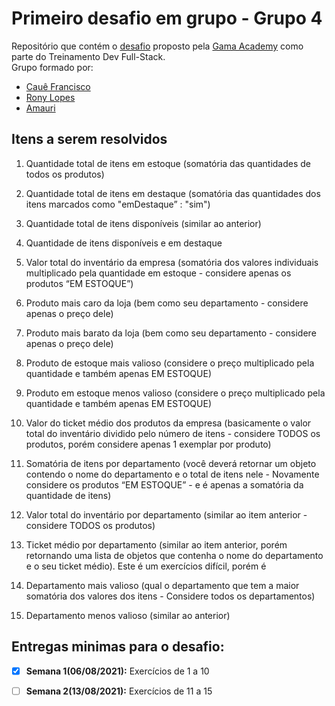 # Primeiro desafio em grupo - Grupo 4


Repositório que contém o [desafio](https://github.com/amauriaureo/desafioDoisGama/tree/main/desafioEmGrupo1) proposto pela [Gama Academy](https://gama.academy) como parte do Treinamento Dev Full-Stack. \
Grupo formado por:
* [Cauê Francisco](https://github.com/cauefrancisco/)
* [Rony Lopes](https://github.com/RonyLopes/)
* [Amauri](https://github.com/amauriaureo/) 


## Itens a serem resolvidos

1. Quantidade total de itens em estoque (somatória das quantidades de todos os produtos)

2. Quantidade total de itens em destaque (somatória das quantidades dos itens marcados como "emDestaque” : "sim")

3. Quantidade total de itens disponíveis (similar ao anterior)

4. Quantidade de itens disponíveis e em destaque

5. Valor total do inventário da empresa (somatória dos valores individuais multiplicado pela quantidade em estoque - considere apenas os produtos “EM ESTOQUE”)

6. Produto mais caro da loja (bem como seu departamento - considere apenas o preço dele)

7. Produto mais barato da loja (bem como seu departamento - considere apenas o preço dele)

8. Produto de estoque mais valioso (considere o preço multiplicado pela quantidade e também apenas EM ESTOQUE)

9. Produto em estoque menos valioso (considere o preço multiplicado pela quantidade e também apenas EM ESTOQUE)

10. Valor do ticket médio dos produtos da empresa (basicamente o valor total do inventário dividido pelo número de itens - considere TODOS os produtos, porém considere apenas 1 exemplar por produto)

11. Somatória de itens por departamento (você deverá retornar um objeto contendo o nome do departamento e o total de itens nele - Novamente considere os produtos “EM ESTOQUE” - e é apenas a somatória da quantidade de itens)

12. Valor total do inventário por departamento (similar ao item anterior - considere TODOS os produtos)

13. Ticket médio por departamento (similar ao item anterior, porém retornando uma lista de objetos que contenha o nome do departamento e o seu ticket médio). Este é um exercícios difícil, porém é 

14. Departamento mais valioso (qual o departamento que tem a maior somatória dos valores dos itens - Considere todos os departamentos)

15. Departamento menos valioso (similar ao anterior)

## Entregas minimas para o desafio:

- [x] **Semana 1(06/08/2021):**  Exercícios de 1 a 10

- [ ] **Semana 2(13/08/2021):** Exercícios de 11 a 15



